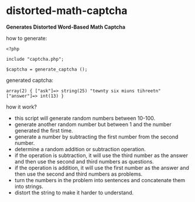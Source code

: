 # distorted-math-captcha

**Generates Distorted Word-Based Math Captcha**

how to generate:

```
<?php

include "captcha.php";

$captcha = generate_captcha ();
```

generated captcha:

```
array(2) { ["ask"]=> string(25) "tewnty six miuns tihreetn" ["answer"]=> int(13) }
```

how it work? 

- this script will generate random numbers between 10-100.
- generate another random number but between 1 and the number generated the first time. 
- generate a number by subtracting the first number from the second number.
- determine a random addition or subtraction operation.
- if the operation is subtraction, it will use the third number as the answer and then use the second and third numbers as questions.
- if the operation is addition, it will use the first number as the answer and then use the second and third numbers as problems.
- turn the numbers in the problem into sentences and concatenate them into strings.
- distort the string to make it harder to understand.
